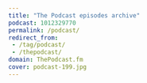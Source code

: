 ```yaml
---
title: "The Podcast episodes archive"
podcast: 1012329770
permalink: /podcast/
redirect_from:
 - /tag/podcast/
 - /thepodcast/
domain: ThePodcast.fm
cover: podcast-199.jpg
---
```

